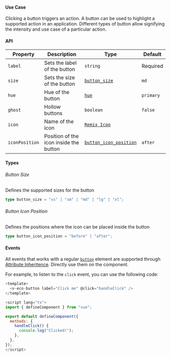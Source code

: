 #### Use Case

Clicking a button triggers an action. A button can be used to highlight a supported action in an application. Different types of button allow signifying the intensity and use case of a particular action.

#### API

| Property       | Description                            | Type                                            | Default   |
| -------------- | -------------------------------------- | ----------------------------------------------- | --------- |
| `label`        | Sets the label of the button           | `string`                                        | Required  |
| `size`         | Sets the size of the button            | [`button_size`](#button-size)                   | `md`      |
| `hue`          | Hue of the button                      | [`hue`](/types#hue)                             | `primary` |
| `ghost`        | Hollow buttons                         | `boolean`                                       | `false`   |
| `icon`         | Name of the icon                       | [`Remix Icon`](https://remixicon.com/)          |           |
| `iconPosition` | Position of the icon inside the button | [`button_icon_position`](#button-icon-position) | `after`   |

#### Types

###### Button Size

Defines the supported sizes for the button

```ts
type button_size = "xs" | "sm" | "md" | "lg" | "xl";
```

###### Button Icon Position

Defines the positions where the icon can be placed inside the button

```ts
type button_icon_position = "before" | "after";
```

#### Events

All events that works with a regular [`button`](https://developer.mozilla.org/en-US/docs/Web/HTML/Element/button) element are supported through [Attribute Inheritence](https://vuejs.org/guide/components/attrs.html#attribute-inheritance). Directly use them on the component.

For example, to listen to the `click` event, you can use the following code:

```js
<template>
  <v-eco-button label="Click me" @click="handleClick" />
</template>

<script lang="ts">
import { defineComponent } from "vue";

export default defineComponent({
  methods: {
    handleClick() {
      console.log("Clicked!");
    },
  },
});
</script>
```
